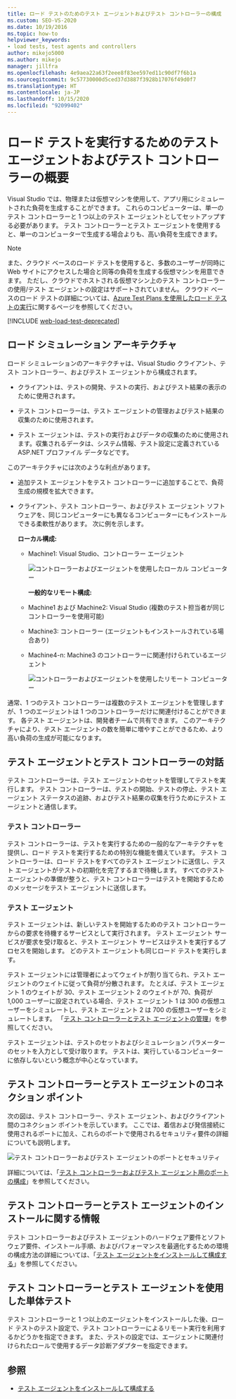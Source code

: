 ```yaml
---
title: ロード テストのためのテスト エージェントおよびテスト コントローラーの構成
ms.custom: SEO-VS-2020
ms.date: 10/19/2016
ms.topic: how-to
helpviewer_keywords:
- load tests, test agents and controllers
author: mikejo5000
ms.author: mikejo
manager: jillfra
ms.openlocfilehash: 4e9aea22a63f2eee8f83ee597ed11c90df7f6b1a
ms.sourcegitcommit: 9c57730000d5ced37d3887f3928b17076f49d0f7
ms.translationtype: HT
ms.contentlocale: ja-JP
ms.lasthandoff: 10/15/2020
ms.locfileid: "92099402"
---
```

# <a name="overview-of-test-agents-and-test-controllers-for-running-load-tests"></a>ロード テストを実行するためのテスト エージェントおよびテスト コントローラーの概要

Visual Studio では、物理または仮想マシンを使用して、アプリ用にシミュレートされた負荷を生成することができます。 これらのコンピューターは、単一のテスト コントローラーと 1 つ以上のテスト エージェントとしてセットアップする必要があります。 テスト コントローラーとテスト エージェントを使用すると、単一のコンピューターで生成する場合よりも、高い負荷を生成できます。

> [!NOTE]
> また、クラウド ベースのロード テストを使用すると、多数のユーザーが同時に Web サイトにアクセスした場合と同等の負荷を生成する仮想マシンを用意できます。 ただし、クラウドでホストされる仮想マシン上のテスト コントローラーの使用/テスト エージェントの設定はサポートされていません。 クラウド ベースのロード テストの詳細については、[Azure Test Plans を使用したロード テストの実行](/azure/devops/test/load-test/get-started-simple-cloud-load-test?view=vsts&preserve-view=true)に関するページを参照してください。

[!INCLUDE [web-load-test-deprecated](includes/web-load-test-deprecated.md)]

## <a name="load-simulation-architecture"></a>ロード シミュレーション アーキテクチャ

ロード シミュレーションのアーキテクチャは、Visual Studio クライアント、テスト コントローラー、およびテスト エージェントから構成されます。

- クライアントは、テストの開発、テストの実行、およびテスト結果の表示のために使用されます。

- テスト コントローラーは、テスト エージェントの管理およびテスト結果の収集のために使用されます。

- テスト エージェントは、テストの実行およびデータの収集のために使用されます。収集されるデータは、システム情報、テスト設定に定義されている ASP.NET プロファイル データなどです。

このアーキテクチャには次のような利点があります。

- 追加テスト エージェントをテスト コントローラーに追加することで、負荷生成の規模を拡大できます。

- クライアント、テスト コントローラー、およびテスト エージェント ソフトウェアを、同じコンピューターにも異なるコンピューターにもインストールできる柔軟性があります。 次に例を示します。

   **ローカル構成:**

  - Machine1: Visual Studio、コントローラー エージェント

    ![コントローラーおよびエージェントを使用したローカル コンピューター](./media/load-test-configa.png)

    **一般的なリモート構成:**

  - Machine1 および Machine2: Visual Studio (複数のテスト担当者が同じコントローラーを使用可能)

  - Machine3: コントローラー (エージェントもインストールされている場合あり)

  - Machine4-n: Machine3 のコントローラーに関連付けられているエージェント

    ![コントローラーおよびエージェントを使用したリモート コンピューター](./media/load-test-configb.png)

通常、1 つのテスト コントローラーは複数のテスト エージェントを管理しますが、1 つのエージェントは 1 つのコントローラーだけに関連付けることができます。 各テスト エージェントは、開発者チームで共有できます。 このアーキテクチャにより、テスト エージェントの数を簡単に増やすことができるため、より高い負荷の生成が可能になります。

## <a name="test-agent-and-test-controller-interaction"></a>テスト エージェントとテスト コントローラーの対話

テスト コントローラーは、テスト エージェントのセットを管理してテストを実行します。 テスト コントローラーは、テストの開始、テストの停止、テスト エージェント ステータスの追跡、およびテスト結果の収集を行うためにテスト エージェントと通信します。

### <a name="test-controller"></a>テスト コントローラー

テスト コントローラーは、テストを実行するための一般的なアーキテクチャを提供し、ロード テストを実行するための特別な機能を備えています。 テスト コントローラーは、ロード テストをすべてのテスト エージェントに送信し、テスト エージェントがテストの初期化を完了するまで待機します。 すべてのテスト エージェントの準備が整うと、テスト コントローラーはテストを開始するためのメッセージをテスト エージェントに送信します。

### <a name="test-agent"></a>テスト エージェント

テスト エージェントは、新しいテストを開始するためのテスト コントローラーからの要求を待機するサービスとして実行されます。 テスト エージェント サービスが要求を受け取ると、テスト エージェント サービスはテストを実行するプロセスを開始します。 どのテスト エージェントも同じロード テストを実行します。

テスト エージェントには管理者によってウェイトが割り当てられ、テスト エージェントのウェイトに従って負荷が分散されます。 たとえば、テスト エージェント 1 のウェイトが 30、テスト エージェント 2 のウェイトが 70、負荷が 1,000 ユーザーに設定されている場合、テスト エージェント 1 は 300 の仮想ユーザーをシミュレートし、テスト エージェント 2 は 700 の仮想ユーザーをシミュレートします。 「[テスト コントローラーとテスト エージェントの管理](../test/manage-test-controllers-and-test-agents.md)」を参照してください。

テスト エージェントは、テストのセットおよびシミュレーション パラメーターのセットを入力として受け取ります。 テストは、実行しているコンピューターに依存しないという概念が中心となっています。

## <a name="test-controller-and-test-agent-connection-points"></a>テスト コントローラーとテスト エージェントのコネクション ポイント

次の図は、テスト コントローラー、テスト エージェント、およびクライアント間のコネクション ポイントを示しています。 ここでは、着信および発信接続に使用されるポートに加え、これらのポートで使用されるセキュリティ要件の詳細についても説明します。

![テスト コントローラーおよびテスト エージェントのポートとセキュリティ](./media/test-controller-agent-firewall.png)

詳細については、「[テスト コントローラーおよびテスト エージェント用のポートの構成](../test/configure-ports-for-test-controllers-and-test-agents.md)」を参照してください。

## <a name="test-controller-and-agent-installation-information"></a>テスト コントローラーとテスト エージェントのインストールに関する情報

テスト コントローラーおよびテスト エージェントのハードウェア要件とソフトウェア要件、インストール手順、およびパフォーマンスを最適化するための環境の構成方法の詳細については、「[テスト エージェントをインストールして構成する](../test/lab-management/install-configure-test-agents.md)」を参照してください。

## <a name="use-the-test-controller-and-test-agent-with-unit-tests"></a>テスト コントローラーとテスト エージェントを使用した単体テスト

テスト コントローラーと 1 つ以上のエージェントをインストールした後、ロード テストのテスト設定で、テスト コントローラーによるリモート実行を利用するかどうかを指定できます。 また、テストの設定では、エージェントに関連付けられたロールで使用するデータ診断アダプターを指定できます。

## <a name="see-also"></a>参照

- [テスト エージェントをインストールして構成する](../test/lab-management/install-configure-test-agents.md)
